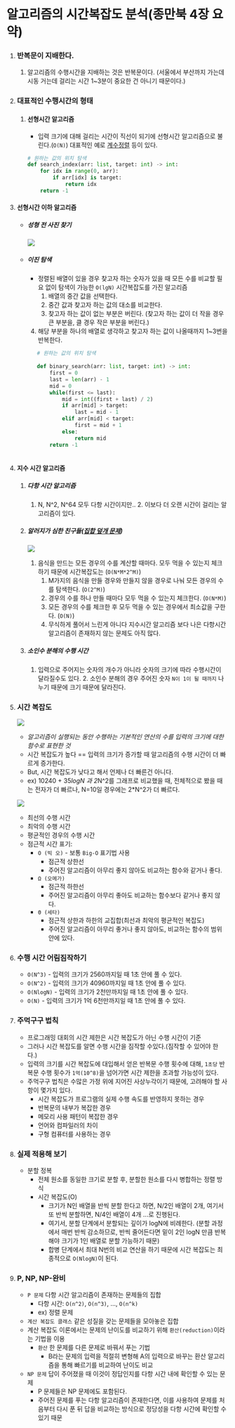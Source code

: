 # 알고리즘의 시간복잡도 분석(종만북 4장 요약)

1. ### 반복문이 지배한다.

   1. 알고리즘의 수행시간을 지배하는 것은 반복문이다. (서울에서 부산까지 가는데 시동 거는데 걸리는 시간 1~3분이 중요한 건 아니기 때문이다.)

2. ### 대표적인 수행시간의 형태

   1. #### 선형시간 알고리즘

      - 입력 크기에 대해 걸리는 시간이 직선이 되기에 선형시간 알고리즘으로 불린다.(`O(N)`)
        대표적인 예로 [계수정렬](https://bowbowbow.tistory.com/8) 등이 있다.

      ```python
      # 원하는 값의 위치 탐색
      def search_index(arr: list, target: int) -> int:
          for idx in range(0, arr):
              if arr[idx] is target:
                  return idx
          return -1
      ```
      
2. #### 선형시간 이하 알고리즘
   
   - ##### 성형 전 사진 찾기
   
     ![](/Users/gustos/dev/python/algorithm/algo_study/img/theory/01-TimeComplexity/search-plastic-surgery.png)
   
   - ##### 이진 탐색
   
     - 정렬된 배열이 있을 경우 찾고자 하는 숫자가 있을 때 모든 수를 비교할 필요 없이 탐색이 가능한 `O(lgN)` 시간복잡도를 가진 알고리즘
          1. 배열의 중간 값을 선택한다.
          2. 중간 값과 찾고자 하는 값의 대소를 비교한다.
          3. 찾고자 하는 값이 없는 부분은 버린다.
             (찾고자 하는 값이 더 작을 경우 큰 부분을, 클 경우 작은 부분을 버린다.)
   
     4. 해당 부분을 하나의 배열로 생각하고 찾고자 하는 값이 나올때까지 1~3번을 반복한다.
   
     ```python
        # 원하는 값의 위치 탐색
        
        def binary_search(arr: list, target: int) -> int:
            first = 0
            last = len(arr) - 1
            mid = 0
            while(first <= last):
                mid = int((first + last) / 2)
                if arr[mid] > target:
                    last = mid - 1
                elif arr[mid] < target:
                    first = mid + 1
                else:
                    return mid
            return -1
        
        ```
   
3. #### 지수 시간 알고리즘
   
   1. ##### 다항 시간 알고리즘
   
      1. N, N^2, N^64 모두  다항 시간이지만..
         2. 이보다 더 오랜 시간이 걸리는 알고리즘이 있다.
   
   2. ##### 알러지가 심한 친구들([집합 덮개 문제](https://dudri63.github.io/2019/01/25/algo15/))
   
      ![](/Users/gustos/dev/python/algorithm/algo_study/img/theory/01-TimeComplexity/allergy.png)
   
      1. 음식을 만드는 모든 경우의 수를 계산할 때마다. 모두 먹을 수 있는지 체크하기 때문에 시간복잡도는 (`O(N*M*2^M)`)
            1. M가지의 음식을 만들 경우와 만들지 않을 경우로 나눠 모든 경우의 수를 탐색한다. (`O(2^M)`)
            2. 경우의 수를 하나 만들 때마다 모두 먹을 수 있는지 체크한다. (`O(N*M)`)
            3. 모든 경우의 수를 체크한 후 모두 먹을 수 있는 경우에서 최소값을 구한다. (`O(N)`)
         2. 무식하게 풀어서 느린게 아니다 지수시간 알고리즘 보다 나은 다항시간 알고리즘이 존재하지 않는 문제도 아직 많다.
   
   3. ##### 소인수 분해의 수행 시간
   
      1. 입력으로 주어지는 숫자의 개수가 아니라 숫자의 크기에 따라 수행시간이 달라질수도 있다.
         2. 소인수 분해의 경우 주어진 숫자 `N이 1이 될 때까지` 나누기 때문에 크기 때문에 달라진다.
   
3. ### 시간 복잡도

   ![](/Users/gustos/dev/python/algorithm/algo_study/img/theory/01-TimeComplexity/time_complexity_graph.png)

   - *알고리즘이 실행되는 동안 수행하는 기본적인 연산의 수를 입력의 크기에 대한 함수로 표현한 것*
   - 시간 복잡도가 높다 == 입력의 크기가 증가할 때 알고리즘의 수행 시간이 더 빠르게 증가한다.
   - But, 시간 복잡도가 낮다고 해서 언제나 더 빠른건 아니다.
   - ex) 10240 + 35*logN 과 2*N^2를 그래프로 비교했을 때, 전체적으로 봤을 때는 전자가 더 빠르나, N=10일 경우에는 2*N^2가 더 빠르다.

   ![](/Users/gustos/dev/python/algorithm/algo_study/img/theory/01-TimeComplexity/compare_n2_and_const.png)

   - 최선의 수행 시간
   - 최악의 수행 시간
   - 평균적인 경우의 수행 시간
   - 점근적 시간 표기:
     - `O (빅 오)` - 보통 `Big-O` 표기법 사용
       - 점근적 상한선
       - 주어진 알고리즘이 아무리 좋지 않아도 비교하는 함수와 같거나 좋다.
     - `Ω (오메가)`
       - 점근적 하한선
       - 주어진 알고리즘이 아무리 좋아도 비교하는 함수보다 같거나 좋지 않다.
     - `Θ (세타)`
       - 점근적 상한과 하한의 교집합(최선과 최악의 평균적인 복잡도)
       - 주어진 알고리즘이 아무리 좋거나 좋지 않아도, 비교하는 함수의 범위 안에 있다.

4. ### 수행 시간 어림짐작하기

   - `O(N^3)` - 입력의 크기가 2560까지일 때 1초 안에 풀 수 있다.
   - `O(N^2)` - 입력의 크기가 40960까지일 때 1초 안에 풀 수 있다.
   - `O(NlogN)` - 입력의 크기가 2천만까지일 때 1초 안에 풀 수 있다.
   - `O(N)` - 입력의 크기가 1억 6천만까지일 때 1초 안에 풀 수 있다.

5. ### 주먹구구 법칙

   - 프로그래밍 대회의 시간 제한은 시간 복잡도가 아닌 수행 시간이 기준
   - 그러나 시간 복잡도를 알면 수행 시간을 짐작할 수있다.(짐작할 수 있어야 한다.)
   - 입력의 크기를 시간 복잡도에 대입해서 얻은 반복문 수행 횟수에 대해, `1초당` 반복문 수행 횟수가 `1억(10^8)`을 넘어가면 시간 제한을 초과할 가능성이 있다.
   - 주먹구구 법칙은 수많은 가정 위에 지어진 사상누각이기 때문에, 고려해야 할 사항이 몇가지 있다.
     - 시간 복잡도가 프로그램의 실제 수행 속도를 반영하지 못하는 경우
     - 반복문의 내부가 복잡한 경우
     - 메모리 사용 패턴이 복잡한 경우
     - 언어와 컴파일러의 차이
     - 구형 컴퓨터를 사용하는 경우

6. ### 실제 적용해 보기

   - 분할 정복
     - 전체 원소를 동일한 크기로 분할 후, 분할한 원소를 다시 병합하는 정렬 방식
     - 시간 복잡도(O)
       - 크기가 N인 배열을 반씩 분할 한다고 하면, N/2인 배열이 2개, 여기서 또 반씩 분할하면, N/4인 배열이 4개 ...로 진행된다.
       - 여기서, 분할 단계에서 분할되는 깊이가 logN에 비례한다. (분할 과정에서 매번 반씩 감소하므로, 반씩 줄어든다면 밑이 2인 logN 만큼 반복해야 크기가 1인 배열로 분할 가능하기 때문)
       - 합병 단계에서 최대 N번의 비교 연산을 하기 때문에 시간 복잡도는 최종적으로 `O(NlogN)`이 된다.

7. ### P, NP, NP-완비

   - `P 문제` 다항 시간 알고리즘이 존재하는 문제들의 집합
     - 다항 시간: `O(n^2)`, `O(n^3)`, ..., `O(n^k)`
     - ex) 정렬 문제
   - `계산 복잡도 클래스` 같은 성질을 갖는 문제들을 모아놓은 집합
   - 계산 복잡도 이론에서는 문제의 난이도를 비교하기 위해 `환산(reduction)`이라는 기법을 이용
     - `환산` 한 문제를 다른 문제로 바꿔서 푸는 기법
       - B라는 문제의 입력을 적절히 변형해 A의 입력으로 바꾸는 환산 알고리즘을 통해 빠르기를 비교하여 난이도 비교
   - `NP 문제` 답이 주어졌을 때 이것이 정답인지를 다항 시간 내에 확인할 수 있는 문제
     - P 문제들은 NP 문제에도 포함된다.
     - 주어진 문제를 푸는 다항 알고리즘이 존재한다면, 이를 사용하여 문제를 처음부터 다시 푼 뒤 답을 비교하는 방식으로 정당성을 다항 시간에 확인할 수 있기 때문